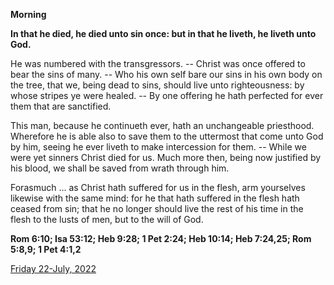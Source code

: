 **Morning**

**In that he died, he died unto sin once: but in that he liveth, he liveth unto God.**
 
He was numbered with the transgressors. -- Christ was once offered to bear the sins of many. -- Who his own self bare our sins in his own body on the tree, that we, being dead to sins, should live unto righteousness: by whose stripes ye were healed. -- By one offering he hath perfected for ever them that are sanctified.
 
This man, because he continueth ever, hath an unchangeable priesthood. Wherefore he is able also to save them to the uttermost that come unto God by him, seeing he ever liveth to make intercession for them. -- While we were yet sinners Christ died for us. Much more then, being now justified by his blood, we shall be saved from wrath through him.
 
Forasmuch ... as Christ hath suffered for us in the flesh, arm yourselves likewise with the same mind: for he that hath suffered in the flesh hath ceased from sin; that he no longer should live the rest of his time in the flesh to the lusts of men, but to the will of God.  

**Rom 6:10; Isa 53:12; Heb 9:28; 1 Pet 2:24; Heb 10:14; Heb 7:24,25; Rom 5:8,9; 1 Pet 4:1,2**

[Friday 22-July, 2022](https://t.me/daily_light)
